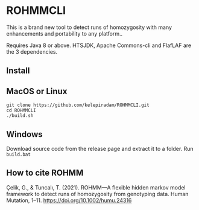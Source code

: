 # ROHMMCLI

This is a brand new tool to detect runs of homozygosity with many enhancements and portability to any platform..

Requires Java 8 or above. HTSJDK, Apache Commons-cli and FlafLAF are the 3 dependencies.

## Install

## MacOS or Linux
```
git clone https://github.com/kelepiradam/ROHMMCLI.git
cd ROHMMCLI
./build.sh
```

## Windows
Download source code from the release page and extract it to a folder. Run ``build.bat``

## How to cite ROHMM
Çelik, G., & Tuncalı, T. (2021). ROHMM—A flexible hidden markov model framework to detect runs of homozygosity from genotyping data. Human
Mutation, 1–11. https://doi.org/10.1002/humu.24316
